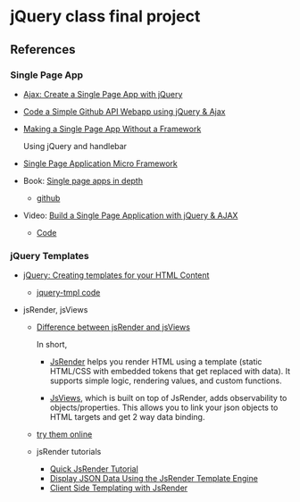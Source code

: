 # jQuery class final project

## References
### Single Page App
- [Ajax: Create a Single Page App with jQuery](https://ilovecoding.org/lessons/ajax-create-a-single-page-app-with-jquery)

- [Code a Simple Github API Webapp using jQuery & Ajax](http://blog.teamtreehouse.com/code-a-simple-github-api-webapp-using-jquery-ajax)

- [Making a Single Page App Without a Framework](http://tutorialzine.com/2015/02/single-page-app-without-a-framework/)

  Using jQuery and handlebar
  
- [Single Page Application Micro Framework](https://github.com/c-smile/spapp)  
  
- Book: [Single page apps in depth](http://singlepageappbook.com/single-page.html)
  - [github](https://github.com/mixu/singlepageappbook) 

- Video: [Build a Single Page Application with jQuery & AJAX](https://www.youtube.com/watch?v=NdJhKcm8JHY)
  - [Code](https://github.com/nax3t/ajax-jquery-tutorial)

### jQuery Templates
- [jQuery: Creating templates for your HTML Content](http://www.webistrate.com/jquery-creating-templates-for-your-html-content/)
  - [jquery-tmpl code](https://github.com/BorisMoore/jquery-tmpl)
  
- jsRender, jsViews
  - [Difference between jsRender and jsViews](https://stackoverflow.com/questions/9965571/difference-between-jsrender-and-jsviews)
  
    In short, 
    - [JsRender](https://github.com/borismoore/jsrender) helps you render HTML using a template (static HTML/CSS with embedded tokens that get replaced with data). It supports simple logic, rendering values, and custom functions.

    - [JsViews](https://github.com/BorisMoore/jsviews), which is built on top of JsRender, adds observability to objects/properties. This allows you to link your json objects to HTML targets and get 2 way data binding.

  - [try them online](https://www.jsviews.com/)

  - jsRender tutorials
    - [Quick JsRender Tutorial](http://blog.teamextension.com/quick-jsrender-tutorial-1043)
    - [Display JSON Data Using the JsRender Template Engine](http://www.htmlgoodies.com/beyond/javascript/display-json-data-using-the-jsrender-template-engine.html)
    - [Client Side Templating with JsRender](http://www.dotnetcurry.com/javascript/840/client-side-template-jsrender)

